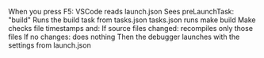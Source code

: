 When you press F5:
VSCode reads launch.json
Sees preLaunchTask: "build"
Runs the build task from tasks.json
tasks.json runs make build
Make checks file timestamps and:
If source files changed: recompiles only those files
If no changes: does nothing
Then the debugger launches with the settings from launch.json